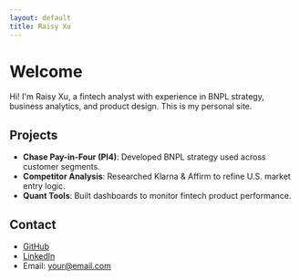 ```yaml
---
layout: default
title: Raisy Xu
---
```


# Welcome

Hi! I'm Raisy Xu, a fintech analyst with experience in BNPL strategy, business analytics, and product design. This is my personal site.

## Projects
- **Chase Pay-in-Four (PI4)**: Developed BNPL strategy used across customer segments.
- **Competitor Analysis**: Researched Klarna & Affirm to refine U.S. market entry logic.
- **Quant Tools**: Built dashboards to monitor fintech product performance.

## Contact
- [GitHub](https://github.com/raisyxu)
- [LinkedIn](https://linkedin.com/in/YOUR_HANDLE)
- Email: your@email.com
